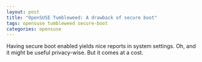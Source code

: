```yaml
---
layout: post
title: "OpenSUSE Tumbleweed: A drawback of secure boot"
tags: opensuse tumbleweed secure-boot
categories: opensuse
---
```


Having secure boot enabled yields nice reports in system settings. Oh, and it might be useful privacy-wise. But it comes at a cost.